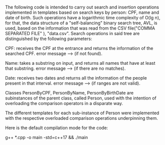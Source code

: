 The following code is intended to carry out search and insertion operations implemented in templates based on search keys by person: CPF, name and date of birth. Such operations have a logarithmic time complexity of O(lg n), for that, the data structure of a "self-balancing" binary search tree, AVL, is used, based on the information that was read from the CSV file("COMMA SEPARATED FILE" ), "data.csv". Search operations in said tree are distinguished by the following parameters:

CPF: receives the CPF at the entrance and returns the information of the searched CPF. error message --> (if not found).

Name: takes a substring on input, and returns all names that have at least that substring. error message --> (if there are no matches).

Date: receives two dates and returns all the information of the people present in that interval. error message --> (if ranges are not valid).

Classes PersonByCPF, PersonByName, PersonByBirthDate are subinstances of the parent class, called Person, used with the intention of overloading the comparison operators in a disparate way.

The different templates for each sub-instance of Person were implemented with the respective overloaded comparison operations underpinning them.

Here is the default compilation mode for the code:

g++ *.cpp -o main -std=c++17 && ./main

